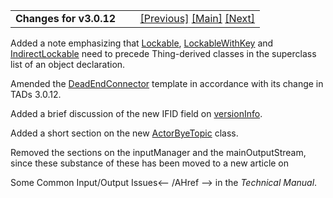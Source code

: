 <table width="100%" data-border="0" data-cellspacing="0"
data-cellpadding="3" data-bgcolor="#C0C0C0">
<colgroup>
<col style="width: 50%" />
<col style="width: 50%" />
</colgroup>
<tbody>
<tr>
<td style="text-align: left;"><strong>Changes for v3.0.12<br />
</strong></td>
<td style="text-align: right;"><a
href="vocabobjecttemplate.htm">[Previous]</a> <a
href="generalintroduction.htm">[Main]</a> <a
href="changes2.htm">[Next]</a></td>
</tr>
</tbody>
</table>

  
Added a note emphasizing that [Lockable](lockable.htm),
[LockableWithKey](lockablewithkey.htm) and
[IndirectLockable](indirectlockable.htm) need to precede Thing-derived
classes in the superclass list of an object declaration.  
  
Amended the [DeadEndConnector](deadendconnectortemplate.htm) template in
accordance with its change in TADs 3.0.12.  
  
Added a brief discussion of the new IFID field on
[versionInfo](startupcodegamemain.htm#versioninfo).  
  
Added a short section on the new [ActorByeTopic](actorbyetopic.htm)
class.  
  
Removed the sections on the inputManager and the mainOutputStream, since
these substance of these has been moved to a new article on

Some Common Input/Output Issues\<-- /AHref --\> in the *Technical
Manual*.  
